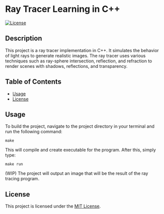 # Ray Tracer Learning in C++

[![License](https://img.shields.io/badge/license-MIT-blue.svg)](LICENSE)

## Description

This project is a ray tracer implementation in C++. It simulates the behavior of light rays to generate realistic images. The ray tracer uses various techniques such as ray-sphere intersection, reflection, and refraction to render scenes with shadows, reflections, and transparency.

## Table of Contents

- [Usage](#usage)
- [License](#license)

## Usage

To build the project, navigate to the project directory in your terminal and run the following command:

`make`

This will compile and create executable for the program. After this, simply type:

`make run`

(WIP) The project will output an image that will be the result of the ray tracing program.

## License

This project is licensed under the [MIT License](LICENSE).
